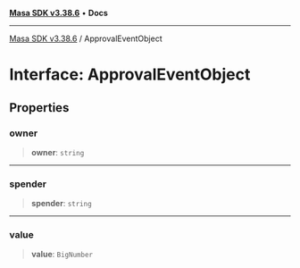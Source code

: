 [**Masa SDK v3.38.6**](../README.md) • **Docs**

***

[Masa SDK v3.38.6](../globals.md) / ApprovalEventObject

# Interface: ApprovalEventObject

## Properties

### owner

> **owner**: `string`

***

### spender

> **spender**: `string`

***

### value

> **value**: `BigNumber`
